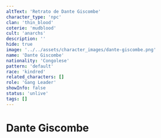 ```yaml
---
altText: 'Retrato de Dante Giscombe'
character_type: 'npc'
clan: 'thin_blood'
coterie: 'mudblood'
cult: 'anarchs'
description: ''
hide: true
image: '../../assets/character_images/dante-giscombe.png'
name: 'Dante Giscombe'
nationality: 'Congolese'
pattern: 'default'
race: 'kindred'
related_characters: []
role: 'Gang Leader'
showInfo: false
status: 'unlive'
tags: []
---
```


# Dante Giscombe
